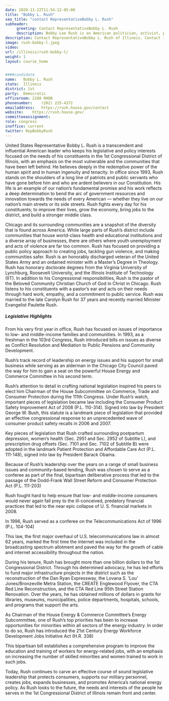 ```yaml
---
date: 2020-11-22T11:54:12-05:00
title: "Bobby L. Rush"
seo_title: "contact RepresentativeBobby L. Rush"
subheader:
     greeting: Contact RepresentativeBobby L. Rush 
     description: Bobby Lee Rush is an American politician, activist, pastor, and the U.S. Representative for Illinois's 1st congressional district, serving in Congress for more than two decades. A civil rights activist during the 1960s, Rush co-founded the Illinois chapter of the Black Panthers.
description: Contact RepresentativeBobby L. Rush of Illinois. Contact information for Bobby L. Rush includes email address, phone number, and mailing address.
image: rush-bobby-l.jpeg
video: 
url: /illinois/rush-bobby-l/
weight: 1
layout: course_home


####candidate
name:	Bobby L. Rush
state:	Illinois
district: 1st
party:	Democratic
officeroom:	2188 RHOB
phonenumber:	(202) 225-4372
emailaddress:	https://rush.house.gov/contact
website:	https://rush.house.gov/
committeeassignment: 
role: congress
inoffice: current
twitter: RepBobbyRush
---
```


United States Representative Bobby L. Rush is a transcendent and influential American leader who keeps his legislative and policy interests focused on the needs of his constituents in the 1st Congressional District of Illinois, with an emphasis on the most vulnerable and the communities that have been left behind.  He believes deeply in the redemptive power of the human spirit and in human ingenuity and tenacity.  In office since 1993, Rush stands on the shoulders of a long line of patriots and public servants who have gone before him and who are ardent believers in our Constitution.  His life is an example of our nation’s fundamental promise and his work reflects a deep determination to bend the arc of government resources and innovation towards the needs of every American — whether they live on our nation’s main streets or its side streets.  Rush fights every day for his constituents; to improve their lives, grow the economy, bring jobs to the district, and build a stronger middle class.

Chicago and its surrounding communities are a snapshot of the diversity that is found across America.  While large parts of Rush’s district include communities that house world-class health and educational institutions and a diverse array of businesses, there are others where youth unemployment and acts of violence are far too common.  Rush has focused on providing a public policy approach to creating jobs, tackling gun violence, and making communities safer.  Rush is an honorably discharged veteran of the United States Army and an ordained minister with a Master’s Degree in Theology.  Rush has honorary doctorate degrees from the Virginia University of Lynchburg, Roosevelt University, and the Illinois Institute of Technology (IIT).  In addition to his Congressional responsibilities, Rush is the pastor of the Beloved Community Christian Church of God in Christ in Chicago.  Rush listens to his constituents with a pastor’s ear and acts on their needs through hard work, empathy, and a commitment to public service. Rush was married to the late Carolyn Rush for 37 years and recently married Minister Evangelist Paulette Rush.

##### Legislative Highlights

From his very first year in office, Rush has focused on issues of importance to low- and middle-income families and communities.  In 1993, as a freshman in the 103rd Congress, Rush introduced bills on issues as diverse as Conflict Resolution and Mediation to Public Pensions and Community Development.

Rush’s track record of leadership on energy issues and his support for small business while serving as an alderman in the Chicago City Council paved the way for him to gain a seat on the powerful House Energy and Commerce Committee in his second term.

Rush’s attention to detail in crafting national legislation inspired his peers to elect him Chairman of the House Subcommittee on Commerce, Trade and Consumer Protection during the 111th Congress.  Under Rush’s watch, important pieces of legislation became law including the Consumer Product Safety Improvement Act of 2008 (P.L. 110-314). Signed into law by President George W. Bush, this statute is a landmark piece of legislation that provided an effective congressional response to an unprecedented wave of consumer product safety recalls in 2006 and 2007.

Key pieces of legislation that Rush crafted surrounding postpartum depression, women’s health (Sec. 2951 and Sec. 2952 of Subtitle L), and prescription drug offsets (Sec. 7101 and Sec. 7102 of Subtitle B) were adopted in the landmark Patient Protection and Affordable Care Act (P.L. 111-148), signed into law by President Barack Obama.

Because of Rush’s leadership over the years on a range of small business issues and community-based lending, Rush was chosen to serve as a conferee as part of the final, bipartisan deliberative process that led to the passage of the Dodd-Frank Wall Street Reform and Consumer Protection Act (P.L. 111-203)

Rush fought hard to help ensure that low- and middle-income consumers would never again fall prey to the ill-conceived, predatory financial practices that led to the near epic collapse of U. S. financial markets in 2008.

In 1996, Rush served as a conferee on the Telecommunications Act of 1996 (P.L. 104-104)

This law, the first major overhaul of U.S. telecommunications law in almost 62 years, marked the first time the internet was included in the broadcasting spectrum allotment and paved the way for the growth of cable and internet accessibility throughout the nation.

During his tenure, Rush has brought more than one billion dollars to the 1st Congressional District.  Through his determined advocacy, he has led efforts to fund major infrastructure projects in the district such as the reconstruction of the Dan Ryan Expressway, the Lovana S. ‘Lou’ Jones/Bronzeville Metra Station, the CREATE Englewood Flyover, the CTA Red Line Reconstruction, and the CTA Red Line 95th Street Station Renovation.  Over the years, he has obtained millions of dollars in grants for libraries, museums, municipalities, police departments, hospitals, schools, and programs that support the arts.

As Chairman of the House Energy & Commerce Committee’s Energy Subcommittee, one of Rush’s top priorities has been to increase opportunities for minorities within all sectors of the energy industry.  In order to do so, Rush has introduced the 21st Century Energy Workforce Development Jobs Initiative Act (H.R. 338)

This bipartisan bill establishes a comprehensive program to improve the education and training of workers for energy-related jobs, with an emphasis on increasing the number of skilled minorities and women trained to work in such jobs.

Today, Rush continues to carve an effective course of sound legislative leadership that protects consumers, supports our military personnel, creates jobs, expands businesses, and promotes America’s national energy policy.  As Rush looks to the future, the needs and interests of the people he serves in the 1st Congressional District of Illinois remain front and center.